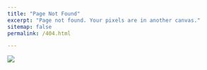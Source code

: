 ```yaml
---
title: "Page Not Found"
excerpt: "Page not found. Your pixels are in another canvas."
sitemap: false
permalink: /404.html

---
```


![](https://i2.wp.com/learn.onemonth.com/wp-content/uploads/2017/08/1-10.png?fit=845%2C503&ssl=1)